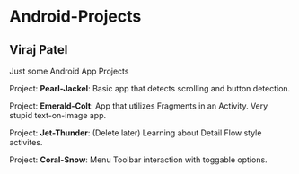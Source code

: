 # Android-Projects
## Viraj Patel

Just some Android App Projects

Project: **Pearl-Jackel**: Basic app that detects scrolling and button detection.

Project: **Emerald-Colt**: App that utilizes Fragments in an Activity. Very stupid
text-on-image app. 

Project: **Jet-Thunder**: (Delete later) Learning about Detail Flow style activites.

Project: **Coral-Snow**: Menu Toolbar interaction with toggable options.